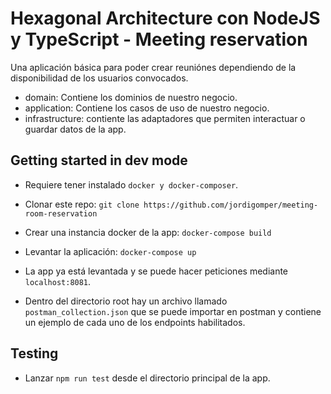 # Hexagonal Architecture con NodeJS y TypeScript - Meeting reservation
Una aplicación básica para poder crear reuniónes dependiendo de la disponibilidad de los usuarios convocados.

- domain: Contiene los dominios de nuestro negocio.
- application: Contiene los casos de uso de nuestro negocio.
- infrastructure: contiente las adaptadores que permiten interactuar o guardar datos de la app.

## Getting started in dev mode
- Requiere tener instalado `docker y docker-composer`.

- Clonar este repo:
`git clone https://github.com/jordigomper/meeting-room-reservation`

- Crear una instancia docker de la app:
`docker-compose build`

- Levantar la aplicación:
`docker-compose up`

- La app ya está levantada y se puede hacer peticiones mediante `localhost:8081`.

- Dentro del directorio root hay un archivo llamado `postman_collection.json` que se puede importar en postman y contiene un ejemplo de cada uno de los endpoints habilitados.

## Testing
- Lanzar `npm run test` desde el directorio principal de la app.